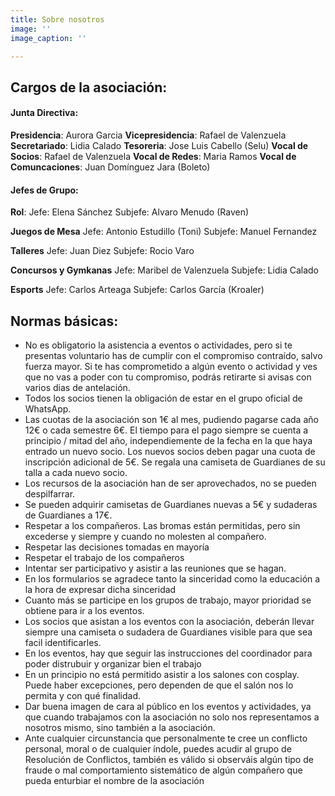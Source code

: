 ```yaml
---
title: Sobre nosotros
image: ''
image_caption: ''

---
```

## Cargos de la asociación:

#### Junta Directiva:

**Presidencia**: Aurora Garcia
**Vicepresidencia**: Rafael de Valenzuela
**Secretariado**: Lidia Calado
**Tesoreria**: Jose Luis Cabello (Selu)
**Vocal de Socios**: Rafael de Valenzuela
**Vocal de Redes**: Maria Ramos
**Vocal de Comuncaciones**: Juan Domínguez Jara (Boleto)


#### Jefes de Grupo:

**Rol**:
Jefe: Elena Sánchez
Subjefe: Alvaro Menudo (Raven)

**Juegos de Mesa**
Jefe: Antonio Estudillo (Toni)
Subjefe: Manuel Fernandez

**Talleres**
Jefe: Juan Diez
Subjefe: Rocio Varo

**Concursos y Gymkanas**
Jefe: Maribel de Valenzuela
Subjefe: Lidia Calado

**Esports**
Jefe: Carlos Arteaga
Subjefe: Carlos García (Kroaler)


## Normas básicas:

* No es obligatorio la asistencia a eventos o actividades, pero si te presentas voluntario has de cumplir con el compromiso contraído, salvo fuerza mayor. Si te has comprometido a algún evento o actividad y ves que no vas a poder con tu compromiso, podrás retirarte si avisas con varios dias de antelación.
* Todos los socios tienen la obligación de estar en el grupo oficial de WhatsApp.
* Las cuotas de la asociación son 1€ al mes, pudiendo pagarse cada año 12€ o cada semestre 6€. El tiempo para el pago siempre se cuenta a principio / mitad del año, independiemente de la fecha en la que haya entrado un nuevo socio. Los nuevos socios deben pagar una cuota de inscripción adicional de 5€. Se regala una camiseta de Guardianes de su talla a cada nuevo socio.
* Los recursos de la asociación han de ser aprovechados, no se pueden despilfarrar.
* Se pueden adquirir camisetas de Guardianes nuevas a 5€ y sudaderas de Guardianes a 17€.
* Respetar a los compañeros. Las bromas están permitidas, pero sin excederse y siempre y cuando no molesten al compañero.
* Respetar las decisiones tomadas en mayoría
* Respetar el trabajo de los compañeros
* Intentar ser participativo y asistir a las reuniones que se hagan.
* En los formularios se agradece tanto la sinceridad como la educación a la hora de expresar dicha sinceridad
* Cuanto más se participe en los grupos de trabajo, mayor prioridad se obtiene para ir a los eventos.
* Los socios que asistan a los eventos con la asociación, deberán llevar siempre una camiseta o sudadera de Guardianes visible para que sea facil identificarles.
* En los eventos, hay que seguir las instrucciones del coordinador para poder distrubuir y organizar bien el trabajo
* En un principio no está permitido asistir a los salones con cosplay. Puede haber excepciones, pero dependen de que el salón nos lo permita y con qué finalidad.
* Dar buena imagen de cara al público en los eventos y actividades, ya que cuando trabajamos con la asociación no solo nos representamos a nosotros mismo, sino también a la asociación.
* Ante cualquier circunstancia que personalmente te cree un conflicto personal, moral o de cualquier índole, puedes acudir al grupo de Resolución de Conflictos, también es válido si observáis algún tipo de fraude o mal comportamiento sistemático de algún compañero que pueda enturbiar el nombre de la asociación
